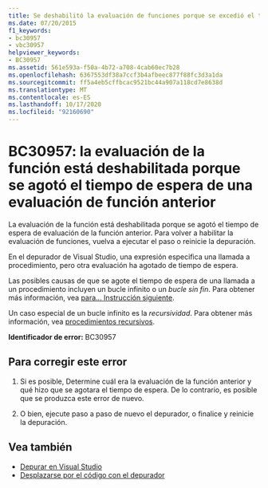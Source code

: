 ```yaml
---
title: Se deshabilitó la evaluación de funciones porque se excedió el tiempo de espera de una evaluación de funciones anterior
ms.date: 07/20/2015
f1_keywords:
- bc30957
- vbc30957
helpviewer_keywords:
- BC30957
ms.assetid: 561e593a-f50a-4b72-a708-4cab60ec7b28
ms.openlocfilehash: 6367553df38a7ccf3b4afbeec877f88fc3d3a1da
ms.sourcegitcommit: ff5a4eb5cffbcac9521bc44a907a118cd7e8638d
ms.translationtype: MT
ms.contentlocale: es-ES
ms.lasthandoff: 10/17/2020
ms.locfileid: "92160690"
---
```

# <a name="bc30957-function-evaluation-is-disabled-because-a-previous-function-evaluation-timed-out"></a>BC30957: la evaluación de la función está deshabilitada porque se agotó el tiempo de espera de una evaluación de función anterior

La evaluación de la función está deshabilitada porque se agotó el tiempo de espera de evaluación de la función anterior. Para volver a habilitar la evaluación de funciones, vuelva a ejecutar el paso o reinicie la depuración.

 En el depurador de Visual Studio, una expresión especifica una llamada a procedimiento, pero otra evaluación ha agotado de tiempo de espera.

 Las posibles causas de que se agote el tiempo de espera de una llamada a un procedimiento incluyen un bucle infinito o un *bucle sin fin*. Para obtener más información, vea [para... Instrucción siguiente](../statements/for-next-statement.md).

 Un caso especial de un bucle infinito es la *recursividad*. Para obtener más información, vea [procedimientos recursivos](../../programming-guide/language-features/procedures/recursive-procedures.md).

 **Identificador de error:** BC30957

## <a name="to-correct-this-error"></a>Para corregir este error

1. Si es posible, Determine cuál era la evaluación de la función anterior y qué hizo que se agotara el tiempo de espera. De lo contrario, es posible que se produzca este error de nuevo.

2. O bien, ejecute paso a paso de nuevo el depurador, o finalice y reinicie la depuración.

## <a name="see-also"></a>Vea también

- [Depurar en Visual Studio](/visualstudio/debugger/debugger-feature-tour)
- [Desplazarse por el código con el depurador](/visualstudio/debugger/navigating-through-code-with-the-debugger)
